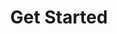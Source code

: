 ---
title: Get Started
description: "SEO description for this product's Get Started page."
tab_group_main:
    weight: 20
---
